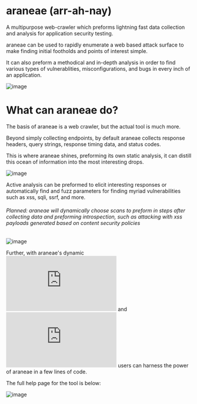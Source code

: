 # araneae (arr-ah-nay)

A multipurpose web-crawler which preforms lightning fast data collection and analysis for application security testing.

araneae can be used to rapidly enumerate a web based attack surface to make finding initial footholds and points of interest simple.

It can also preform a methodical and in-depth analysis in order to find various types of vulnerablities, misconfigurations, and bugs in every inch of an application.

![image](https://github.com/user-attachments/assets/ee840505-9aed-471d-ba7e-bf4f85a458ed)


# What can araneae do?

The basis of araneae is a web crawler, but the actual tool is much more.

Beyond simply collecting endpoints, by default araneae collects response headers, query strings, response timing data, and status codes.

This is where araneae shines, preforming its own static analysis, it can distill this ocean of information into the most interesting drops.

![image](https://github.com/user-attachments/assets/85a87051-c585-4e38-911a-edfb869682dd)

Active analysis can be preformed to elicit interesting responses or automatically find and fuzz parameters for finding myriad vulnerabilities such as xss, sqli, ssrf, and more.
###### *Planned: araneae will dynamically choose scans to preform in steps after collecting data and preforming introspection, such as attacking with xss payloads generated based on content security policies*

![image](https://github.com/user-attachments/assets/2170e838-a620-476b-b68e-60472368a97c)


Further, with araneae's dynamic ![scanner rules](https://github.com/malectricasoftware/araneae/blob/main/rules/README.md) and ![scanner scripts](https://github.com/malectricasoftware/araneae/blob/main/scripts/README.md) users can harness the power of araneae in a few lines of code.

The full help page for the tool is below:

![image](https://github.com/user-attachments/assets/86ff01b8-845f-4daf-a200-a25d1cd446a5)

